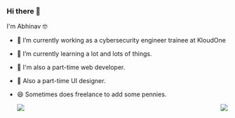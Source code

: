 ### Hi there 👋

I'm Abhinav :nerd_face:

- 🔭 I’m currently working as a cybersecurity engineer trainee at KloudOne
- 🌱 I’m currently learning a lot and lots of things.
- 💬 I'm also a part-time web developer.
- 💬 Also a part-time UI designer.
- 😄 Sometimes does freelance to add some pennies.

  <img align="left"  src="https://media.giphy.com/media/26xBwdIuRJiAIqHwA/giphy.gif">



<img align="right"  src="https://media.tenor.com/images/a21260c40e92f56f22e72e161543cbd9/tenor.gif">



